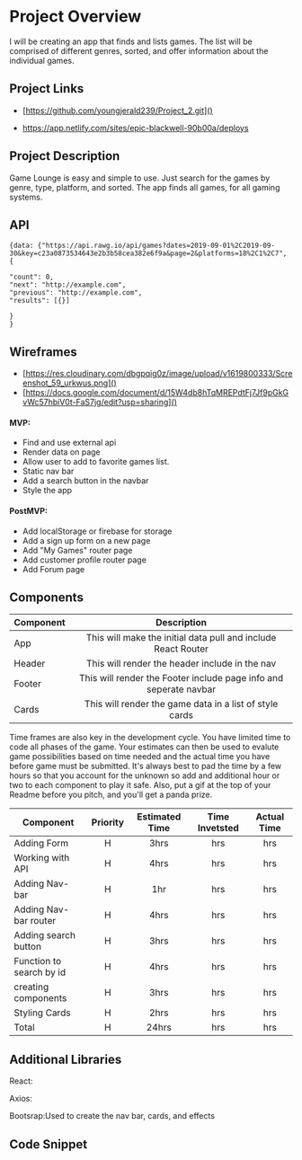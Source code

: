 # Project Overview

I will be creating an app that finds and lists games. The list will be comprised of different genres, sorted, and offer information about the individual games.

## Project Links
- [https://github.com/youngjerald239/Project_2.git]()

- https://app.netlify.com/sites/epic-blackwell-90b00a/deploys

## Project Description

Game Lounge is easy and simple to use. Just search for the games by genre, type, platform, and sorted. The app finds all games, for all gaming systems.

## API

```
{data: {"https://api.rawg.io/api/games?dates=2019-09-01%2C2019-09-30&key=c23a0873534643e2b3b58cea382e6f9a&page=2&platforms=18%2C1%2C7", {
	
"count": 0,
"next": "http://example.com",
"previous": "http://example.com",
"results": [{}]

}
}
```


## Wireframes

- [https://res.cloudinary.com/dbgpqig0z/image/upload/v1619800333/Screenshot_59_urkwus.png]()
- [https://docs.google.com/document/d/15W4db8hTqMREPdtFj7Jf9pGkGvWc57hbiV0t-FaS7jg/edit?usp=sharing]()


#### MVP:
- Find and use external api 
- Render data on page 
- Allow user to add to favorite games list.
- Static nav bar
- Add a search button in the navbar
- Style the app

#### PostMVP:

- Add localStorage or firebase for storage
- Add a sign up form on a new page
- Add "My Games" router page
- Add customer profile router page
- Add Forum page

## Components

| Component | Description | 
| --- | :---: |  
| App | This will make the initial data pull and include React Router| 
| Header | This will render the header include in the nav | 
| Footer | This will render the Footer include page info and seperate navbar | 
| Cards | This will render the game data in a list of style cards| 


Time frames are also key in the development cycle.  You have limited time to code all phases of the game.  Your estimates can then be used to evalute game possibilities based on time needed and the actual time you have before game must be submitted. It's always best to pad the time by a few hours so that you account for the unknown so add and additional hour or two to each component to play it safe. Also, put a gif at the top of your Readme before you pitch, and you'll get a panda prize.

| Component | Priority | Estimated Time | Time Invetsted | Actual Time |
| --- | :---: |  :---: | :---: | :---: |
| Adding Form | H | 3hrs| hrs | hrs |
| Working with API | H | 4hrs| hrs | hrs |
| Adding Nav-bar | H | 1hr| hrs | hrs |
| Adding Nav-bar router| H | 4hrs| hrs | hrs |
| Adding search button| H | 3hrs| hrs | hrs |
| Function to search by id| H | 4hrs| hrs | hrs |
| creating components| H | 3hrs| hrs | hrs |
| Styling Cards| H | 2hrs| hrs | hrs |
| Total | H | 24hrs| hrs | hrs |

## Additional Libraries
React:

Axios:

Bootsrap:Used to create the nav bar, cards, and effects

## Code Snippet

```

```

